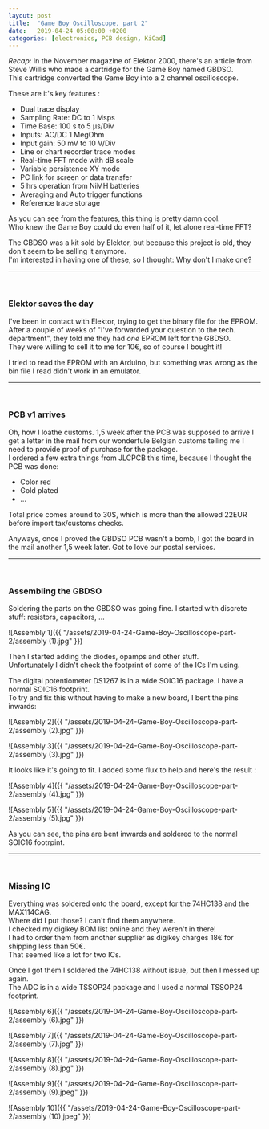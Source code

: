 ```yaml
---
layout: post
title:  "Game Boy Oscilloscope, part 2"
date:   2019-04-24 05:00:00 +0200
categories: [electronics, PCB design, KiCad]
---
```


*Recap:* 
In the November magazine of Elektor 2000, there's an article from Steve Willis who made a cartridge for the Game Boy named GBDSO.  
This cartridge converted the Game Boy into a 2 channel oscilloscope.  

These are it's key features :
- Dual trace display
- Sampling Rate: DC to 1 Msps
- Time Base: 100 s to 5 µs/Div
- Inputs: AC/DC 1 MegOhm
- Input gain: 50 mV to 10 V/Div
- Line or chart recorder trace modes
- Real-time FFT mode with dB scale
- Variable persistence XY mode
- PC link for screen or data transfer
- 5 hrs operation from NiMH batteries
- Averaging and Auto trigger functions
- Reference trace storage

As you can see from the features, this thing is pretty damn cool.  
Who knew the Game Boy could do even half of it, let alone real-time FFT?  

The GBDSO was a kit sold by Elektor, but because this project is old, they don't seem to be selling it anymore.  
I'm interested in having one of these, so I thought: Why don't I make one?  

***************************  
<br/>

### Elektor saves the day  

I've been in contact with Elektor, trying to get the binary file for the EPROM.  
After a couple of weeks of "I've forwarded your question to the tech. department", they told me they had *one* EPROM left for the GBDSO.  
They were willing to sell it to me for 10€, so of course I bought it!  

I tried to read the EPROM with an Arduino, but something was wrong as the bin file I read didn't work in an emulator.  

***************************  
<br/> 

### PCB v1 arrives  

Oh, how I loathe customs. 1,5 week after the PCB was supposed to arrive I get a letter in the mail from our wonderfule Belgian customs telling me I need to provide proof of purchase for the package.  
I ordered a few extra things from JLCPCB this time, because I thought the PCB was done:
- Color red
- Gold plated
- ...  

Total price comes around to 30$, which is more than the allowed 22EUR before import tax/customs checks.  

Anyways, once I proved the GBDSO PCB wasn't a bomb, I got the board in the mail another 1,5 week later. Got to love our postal services.  

***************************  
<br/> 

### Assembling the GBDSO  

Soldering the parts on the GBDSO was going fine. I started with discrete stuff: resistors, capacitors, ...  

![Assembly 1]({{ "/assets/2019-04-24-Game-Boy-Oscilloscope-part-2/assembly (1).jpg" }})  

Then I started adding the diodes, opamps and other stuff.  
Unfortunately I didn't check the footprint of some of the ICs I'm using.  

The digital potentiometer DS1267 is in a wide SOIC16 package. I have a normal SOIC16 footprint.  
To try and fix this without having to make a new board, I bent the pins inwards:

![Assembly 2]({{ "/assets/2019-04-24-Game-Boy-Oscilloscope-part-2/assembly (2).jpg" }})  

![Assembly 3]({{ "/assets/2019-04-24-Game-Boy-Oscilloscope-part-2/assembly (3).jpg" }}) 

It looks like it's going to fit. I added some flux to help and here's the result :

![Assembly 4]({{ "/assets/2019-04-24-Game-Boy-Oscilloscope-part-2/assembly (4).jpg" }})   

![Assembly 5]({{ "/assets/2019-04-24-Game-Boy-Oscilloscope-part-2/assembly (5).jpg" }})  

As you can see, the pins are bent inwards and soldered to the normal SOIC16 footrpint.  

****************************
<br/>

### Missing IC

Everything was soldered onto the board, except for the 74HC138 and the MAX114CAG.  
Where did I put those? I can't find them anywhere.  
I checked my digikey BOM list online and they weren't in there!  
I had to order them from another supplier as digikey charges 18€ for shipping less than 50€.  
That seemed like a lot for two ICs.  

Once I got them I soldered the 74HC138 without issue, but then I messed up again.  
The ADC is in a wide TSSOP24 package and I used a normal TSSOP24 footprint.

![Assembly 6]({{ "/assets/2019-04-24-Game-Boy-Oscilloscope-part-2/assembly (6).jpg" }})  

![Assembly 7]({{ "/assets/2019-04-24-Game-Boy-Oscilloscope-part-2/assembly (7).jpg" }})  

![Assembly 8]({{ "/assets/2019-04-24-Game-Boy-Oscilloscope-part-2/assembly (8).jpg" }})  

![Assembly 9]({{ "/assets/2019-04-24-Game-Boy-Oscilloscope-part-2/assembly (9).jpeg" }})  

![Assembly 10]({{ "/assets/2019-04-24-Game-Boy-Oscilloscope-part-2/assembly (10).jpeg" }})  